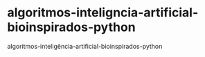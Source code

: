 # algoritmos-inteligncia-artificial-bioinspirados-python
algoritmos-inteligência-artificial-bioinspirados-python
